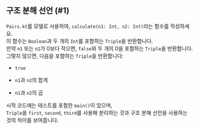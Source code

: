 ## 구조 분해 선언 (#1)

`Pairs.kt`를 모델로 사용하여, `calculate(n1: Int, n2: Int)`라는 함수를 작성하세요.  
이 함수는 `Boolean`과 두 개의 `Int`를 포함하는 `Triple`을 반환합니다.  
만약 `n1` 또는 `n2`가 0보다 작으면, `false`와 두 개의 0을 포함하는 `Triple`을 반환합니다.  
그렇지 않으면, 다음을 포함하는 `Triple`을 반환합니다:

+ `true`

+ `n1`과 `n2`의 합계  

+ `n1`과 `n2`의 곱  

시작 코드에는 테스트를 포함한 `main()`이 있으며,  
`Triple`을 `first`, `second`, `third`를 사용해 분리하는 것과 구조 분해 선언을 사용하는 것의 차이를 보여줍니다.